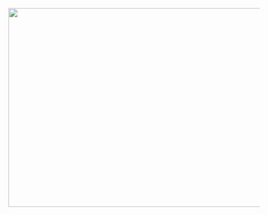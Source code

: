 <p align="center">
  <img width="700" height="400" src="https://github.com/AchmadAnnasAwwabin/Learn-My-SQL/assets/160121014/296db4fb-036e-4bb4-bf50-7e3a95f908f3">
</p>

